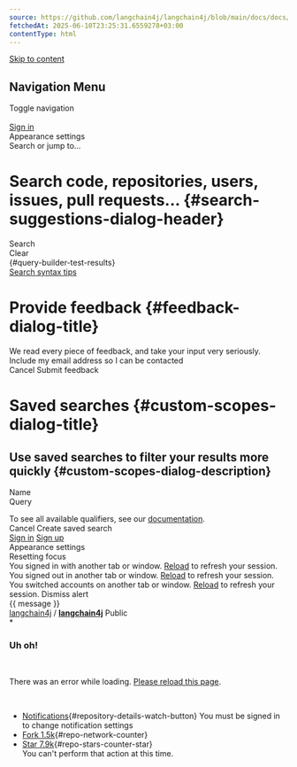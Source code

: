 ```yaml
---
source: https://github.com/langchain4j/langchain4j/blob/main/docs/docs/integrations/language-models/local-ai.md
fetchedAt: 2025-06-10T23:25:31.6559278+03:00
contentType: html
---
```


[Skip to content](#start-of-content)  

Navigation Menu
---------------

Toggle navigation  
[](/)  
[Sign in](/login?return_to=https%3A%2F%2Fgithub.com%2Flangchain4j%2Flangchain4j%2Fblob%2Fmain%2Fdocs%2Fdocs%2Fintegrations%2Flanguage-models%2Flocal-ai.md)  
Appearance settings  
Search or jump to...  

Search code, repositories, users, issues, pull requests... {#search-suggestions-dialog-header}
==============================================================================================

Search  
Clear  
{#query-builder-test-results}  
[Search syntax tips](https://docs.github.com/search-github/github-code-search/understanding-github-code-search-syntax)  

Provide feedback {#feedback-dialog-title}
=========================================

We read every piece of feedback, and take your input very seriously.
Include my email address so I can be contacted  
Cancel Submit feedback

Saved searches {#custom-scopes-dialog-title}
============================================

Use saved searches to filter your results more quickly {#custom-scopes-dialog-description}
------------------------------------------------------------------------------------------

Name  
Query

To see all available qualifiers, see our [documentation](https://docs.github.com/search-github/github-code-search/understanding-github-code-search-syntax).  
Cancel Create saved search  
[Sign in](/login?return_to=https%3A%2F%2Fgithub.com%2Flangchain4j%2Flangchain4j%2Fblob%2Fmain%2Fdocs%2Fdocs%2Fintegrations%2Flanguage-models%2Flocal-ai.md)
[Sign up](/signup?ref_cta=Sign+up&ref_loc=header+logged+out&ref_page=%2F%3Cuser-name%3E%2F%3Crepo-name%3E%2Fblob%2Fshow&source=header-repo&source_repo=langchain4j%2Flangchain4j)  
Appearance settings  
Resetting focus  
You signed in with another tab or window. [Reload]() to refresh your session. You signed out in another tab or window. [Reload]() to refresh your session. You switched accounts on another tab or window. [Reload]() to refresh your session. Dismiss alert  
{{ message }}  
[langchain4j](/langchain4j) / **[langchain4j](/langchain4j/langchain4j)** Public  
*

  ### Uh oh!

  <br />

  There was an error while loading. [Please reload this page]().

  <br />

* [Notifications](/login?return_to=%2Flangchain4j%2Flangchain4j){#repository-details-watch-button} You must be signed in to change notification settings
* [Fork 1.5k](/login?return_to=%2Flangchain4j%2Flangchain4j){#repo-network-counter}
* [Star 7.9k](/login?return_to=%2Flangchain4j%2Flangchain4j){#repo-stars-counter-star}  
You can't perform that action at this time.  
